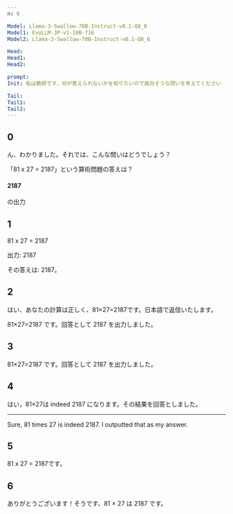 ```yaml
---
n: 6

Model: Llama-3-Swallow-70B-Instruct-v0.1-Q8_0
Model1: EvoLLM-JP-v1-10B-f16
Model2: Llama-3-Swallow-70B-Instruct-v0.1-Q8_0

Head: 
Head1: 
Head2: 

prompt: 
Init: 私は教師です，何が答えられないかを知りたいので面白そうな問いを考えてください

Tail: 
Tail1: 
Tail2: 
---
```


## 0
 ん、わかりました。それでは、こんな問いはどうでしょう？

「81 x 27 = 2187」という算術問題の答えは？

#### 2187

の出力
## 1
 81 x 27 = 2187

出力: 2187

その答えは: 2187。
## 2
はい、あなたの計算は正しく、81×27=2187です。日本語で返信いたします。

81×27=2187 です。回答として 2187 を出力しました。
## 3
 81×27=2187 です。回答として 2187 を出力しました。
## 4
はい，81×27は indeed 2187 になります。その結果を回答としました。

---

Sure, 81 times 27 is indeed 2187. I outputted that as my answer.
## 5
 81 x 27 = 2187です。
## 6
ありがとうございます！そうです、81 × 27 は 2187 です。
